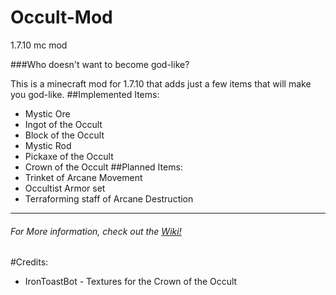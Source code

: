 # Occult-Mod
1.7.10 mc mod

###Who doesn't want to become god-like?

This is a minecraft mod for 1.7.10 that adds just a few items that will make you god-like.
##Implemented Items:
* Mystic Ore
* Ingot of the Occult
* Block of the Occult
* Mystic Rod
* Pickaxe of the Occult
* Crown of the Occult
##Planned Items:
* Trinket of Arcane Movement
* Occultist Armor set
* Terraforming staff of Arcane Destruction

---
###### For More information, check out the [Wiki!](https://github.com/vikingiwan/Occult-Mod/wiki)

#Credits:
* IronToastBot - Textures for the Crown of the Occult